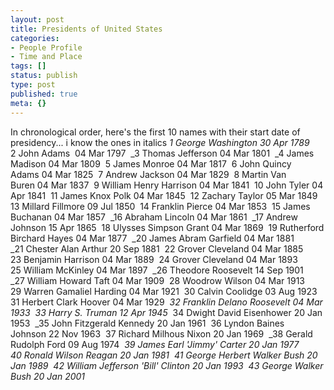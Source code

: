 ```yaml
---
layout: post
title: Presidents of United States
categories:
- People Profile
- Time and Place
tags: []
status: publish
type: post
published: true
meta: {}
---
```

In chronological order, here's the first 10 names with their start date of presidency... i know the ones in italics _1 George Washington 30 Apr 1789_  2 John Adams  04 Mar 1797  _3 Thomas Jefferson 04 Mar 1801  _4 James Madison 04 Mar 1809  5 James Monroe 04 Mar 1817  6 John Quincy Adams 04 Mar 1825  7 Andrew Jackson 04 Mar 1829  8 Martin Van Buren 04 Mar 1837  9 William Henry Harrison 04 Mar 1841  10 John Tyler 04 Apr 1841  11 James Knox Polk 04 Mar 1845  12 Zachary Taylor 05 Mar 1849  13 Millard Fillmore 09 Jul 1850  14 Franklin Pierce 04 Mar 1853  15 James Buchanan 04 Mar 1857  _16 Abraham Lincoln 04 Mar 1861  _17 Andrew Johnson 15 Apr 1865  18 Ulysses Simpson Grant 04 Mar 1869  19 Rutherford Birchard Hayes 04 Mar 1877  _20 James Abram Garfield 04 Mar 1881  _21 Chester Alan Arthur 20 Sep 1881  22 Grover Cleveland 04 Mar 1885  23 Benjamin Harrison 04 Mar 1889  24 Grover Cleveland 04 Mar 1893  25 William McKinley 04 Mar 1897  _26 Theodore Roosevelt 14 Sep 1901  _27 William Howard Taft 04 Mar 1909  28 Woodrow Wilson 04 Mar 1913  29 Warren Gamaliel Harding 04 Mar 1921  30 Calvin Coolidge 03 Aug 1923  31 Herbert Clark Hoover 04 Mar 1929  _32 Franklin Delano Roosevelt 04 Mar 1933  33 Harry S. Truman 12 Apr 1945_  34 Dwight David Eisenhower 20 Jan 1953  _35 John Fitzgerald Kennedy 20 Jan 1961  36 Lyndon Baines Johnson 22 Nov 1963  37 Richard Milhous Nixon 20 Jan 1969  _38 Gerald Rudolph Ford 09 Aug 1974  _39 James Earl 'Jimmy' Carter 20 Jan 1977  40 Ronald Wilson Reagan 20 Jan 1981  41 George Herbert Walker Bush 20 Jan 1989  42 William Jefferson 'Bill' Clinton 20 Jan 1993  43 George Walker Bush 20 Jan 2001_

